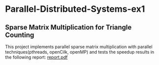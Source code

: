 # Parallel-Distributed-Systems-ex1

## Sparse Matrix Multiplication for Triangle Counting
  This project implements parallel sparse matrix multiplication with parallel techniques(pthreads, openCilk, openMP) and tests the speedup results in the following report: [report.pdf](https://github.com/anestiskaim11/Parallel-Distributed-Systems-ex1/files/8356232/1.pdf)
